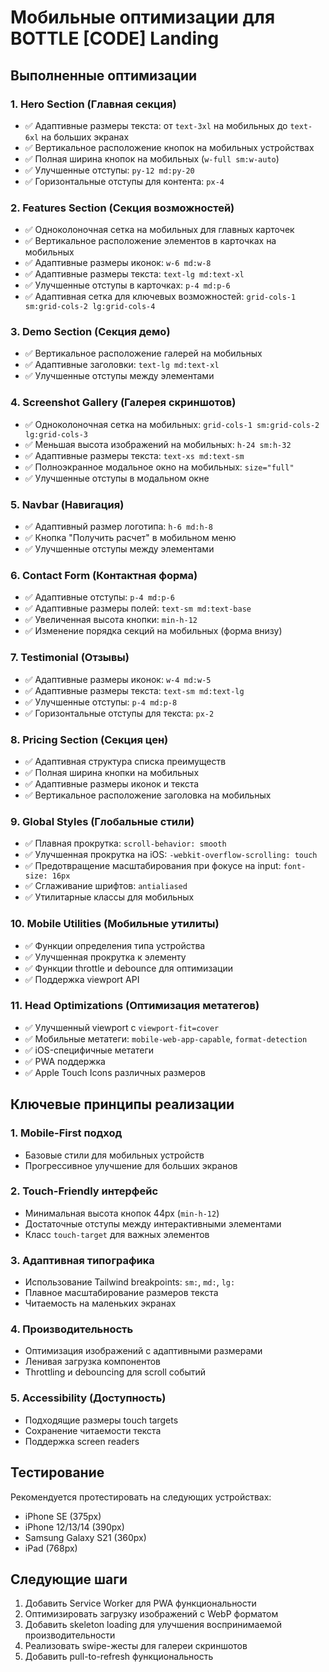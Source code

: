 # Мобильные оптимизации для BOTTLE [CODE] Landing

## Выполненные оптимизации

### 1. Hero Section (Главная секция)
- ✅ Адаптивные размеры текста: от `text-3xl` на мобильных до `text-6xl` на больших экранах
- ✅ Вертикальное расположение кнопок на мобильных устройствах
- ✅ Полная ширина кнопок на мобильных (`w-full sm:w-auto`)
- ✅ Улучшенные отступы: `py-12 md:py-20`
- ✅ Горизонтальные отступы для контента: `px-4`

### 2. Features Section (Секция возможностей)
- ✅ Одноколоночная сетка на мобильных для главных карточек
- ✅ Вертикальное расположение элементов в карточках на мобильных
- ✅ Адаптивные размеры иконок: `w-6 md:w-8`
- ✅ Адаптивные размеры текста: `text-lg md:text-xl`
- ✅ Улучшенные отступы в карточках: `p-4 md:p-6`
- ✅ Адаптивная сетка для ключевых возможностей: `grid-cols-1 sm:grid-cols-2 lg:grid-cols-4`

### 3. Demo Section (Секция демо)
- ✅ Вертикальное расположение галерей на мобильных
- ✅ Адаптивные заголовки: `text-lg md:text-xl`
- ✅ Улучшенные отступы между элементами

### 4. Screenshot Gallery (Галерея скриншотов)
- ✅ Одноколоночная сетка на мобильных: `grid-cols-1 sm:grid-cols-2 lg:grid-cols-3`
- ✅ Меньшая высота изображений на мобильных: `h-24 sm:h-32`
- ✅ Адаптивные размеры текста: `text-xs md:text-sm`
- ✅ Полноэкранное модальное окно на мобильных: `size="full"`
- ✅ Улучшенные отступы в модальном окне

### 5. Navbar (Навигация)
- ✅ Адаптивный размер логотипа: `h-6 md:h-8`
- ✅ Кнопка "Получить расчет" в мобильном меню
- ✅ Улучшенные отступы между элементами

### 6. Contact Form (Контактная форма)
- ✅ Адаптивные отступы: `p-4 md:p-6`
- ✅ Адаптивные размеры полей: `text-sm md:text-base`
- ✅ Увеличенная высота кнопки: `min-h-12`
- ✅ Изменение порядка секций на мобильных (форма внизу)

### 7. Testimonial (Отзывы)
- ✅ Адаптивные размеры иконок: `w-4 md:w-5`
- ✅ Адаптивные размеры текста: `text-sm md:text-lg`
- ✅ Улучшенные отступы: `p-4 md:p-8`
- ✅ Горизонтальные отступы для текста: `px-2`

### 8. Pricing Section (Секция цен)
- ✅ Адаптивная структура списка преимуществ
- ✅ Полная ширина кнопки на мобильных
- ✅ Адаптивные размеры иконок и текста
- ✅ Вертикальное расположение заголовка на мобильных

### 9. Global Styles (Глобальные стили)
- ✅ Плавная прокрутка: `scroll-behavior: smooth`
- ✅ Улучшенная прокрутка на iOS: `-webkit-overflow-scrolling: touch`
- ✅ Предотвращение масштабирования при фокусе на input: `font-size: 16px`
- ✅ Сглаживание шрифтов: `antialiased`
- ✅ Утилитарные классы для мобильных

### 10. Mobile Utilities (Мобильные утилиты)
- ✅ Функции определения типа устройства
- ✅ Улучшенная прокрутка к элементу
- ✅ Функции throttle и debounce для оптимизации
- ✅ Поддержка viewport API

### 11. Head Optimizations (Оптимизация метатегов)
- ✅ Улучшенный viewport с `viewport-fit=cover`
- ✅ Мобильные метатеги: `mobile-web-app-capable`, `format-detection`
- ✅ iOS-специфичные метатеги
- ✅ PWA поддержка
- ✅ Apple Touch Icons различных размеров

## Ключевые принципы реализации

### 1. Mobile-First подход
- Базовые стили для мобильных устройств
- Прогрессивное улучшение для больших экранов

### 2. Touch-Friendly интерфейс
- Минимальная высота кнопок 44px (`min-h-12`)
- Достаточные отступы между интерактивными элементами
- Класс `touch-target` для важных элементов

### 3. Адаптивная типографика
- Использование Tailwind breakpoints: `sm:`, `md:`, `lg:`
- Плавное масштабирование размеров текста
- Читаемость на маленьких экранах

### 4. Производительность
- Оптимизация изображений с адаптивными размерами
- Ленивая загрузка компонентов
- Throttling и debouncing для scroll событий

### 5. Accessibility (Доступность)
- Подходящие размеры touch targets
- Сохранение читаемости текста
- Поддержка screen readers

## Тестирование

Рекомендуется протестировать на следующих устройствах:
- iPhone SE (375px)
- iPhone 12/13/14 (390px) 
- Samsung Galaxy S21 (360px)
- iPad (768px)

## Следующие шаги

1. Добавить Service Worker для PWA функциональности
2. Оптимизировать загрузку изображений с WebP форматом
3. Добавить skeleton loading для улучшения воспринимаемой производительности
4. Реализовать swipe-жесты для галереи скриншотов
5. Добавить pull-to-refresh функциональность

